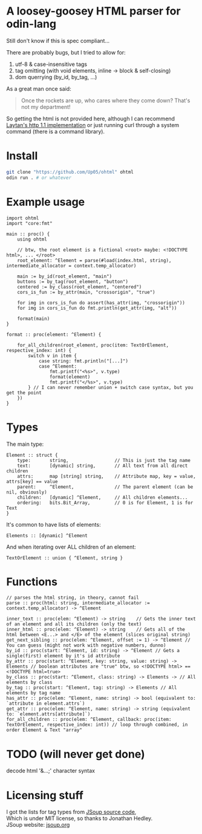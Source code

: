 # A loosey-goosey HTML parser for odin-lang

Still don't know if this is spec compliant...

There are probably bugs, but I tried to allow for:
1. utf-8 & case-insensitive tags
2. tag omitting  (with void elements, inline -> block & self-closing)
4. dom querrying (by\_id, by\_tag, ...)

As a great man once said:  
> Once the rockets are up, who cares where they come down? That's not my department!
 
So getting the html is not provided here, although I can recommend [Laytan's http 1.1 implementation](https://github.com/laytan/odin-http) or just running curl through a system command (there is a command library).

# Install
```sh
git clone "https://github.com/Up05/ohtml" ohtml
odin run . # or whatever
```

# Example usage

```odin
import ohtml
import "core:fmt"

main :: proc() {
    using ohtml        

    // btw, the root element is a fictional <root> maybe: <!DOCTYPE html>, ... </root>
    root_element: ^Element = parse(#load(index.html, string), intermediate_allocator = context.temp_allocator) 
    
    main := by_id(root_element, "main")
    buttons := by_tag(root_element, "button")
    centered := by_class(root_element, "centered")
    cors_is_fun := by_attr(main, "crossorigin", "true")

    for img in cors_is_fun do assert(has_attr(img, "crossorigin"))
    for img in cors_is_fun do fmt.println(get_attr(img, "alt"))
    
    format(main)
}

format :: proc(element: ^Element) {

    for_all_children(root_element, proc(item: TextOrElement, respective_index: int) { 
        switch v in item {
            case string: fmt.println("[...]")
            case ^Element: 
                fmt.printf("<%s>", v.type)
                format(element)
                fmt.printf("</%s>", v.type)
        } // I can never remember union + switch case syntax, but you get the point
    })
}

```

# Types

The main type:
```odin
Element :: struct {
    type:       string,                 // This is just the tag name
    text:       [dynamic] string,       // All text from all direct children
    attrs:      map [string] string,    // Attribute map, key = value, attrs[key] == value
    parent:     ^Element,               // The parent element (can be nil, obviously)
    children:   [dynamic] ^Element,     // All children elements...
    ordering:   bits.Bit_Array,         // 0 is for Element, 1 is for Text
}
```

It's common to have lists of elements:
```odin
Elements :: [dynamic] ^Element
```

And when iterating over ALL children of an element:
```odin
TextOrElement :: union { ^Element, string }
```

# Functions

```odin
// parses the html string, in theory, cannot fail
parse :: proc(html: string, intermediate_allocator := context.temp_allocator) -> ^Element

inner_text :: proc(elem: ^Element) -> string    // Gets the inner text of an element and all its children (only the text)
inner_html :: proc(elem: ^Element) -> string    // Gets all of the html between <E...> and </E> of the element (slices original string)
get_next_sibling :: proc(elem: ^Element, offset := 1) -> ^Element // You can guess (might not work with negative numbers, dunno)   
by_id :: proc(start: ^Element, id: string) -> ^Element // Gets a single(first) element by it's id attribute
by_attr :: proc(start: ^Element, key: string, value: string) -> Elements // boolean attributes are "true" btw, so <!DOCTYPE html> == <!DOCTYPE html=true>
by_class :: proc(start: ^Element, class: string) -> Elements -> // All elements by class
by_tag :: proc(start: ^Element, tag: string) -> Elements // All elements by tag name
has_attr :: proc(elem: ^Element, name: string) -> bool (equivalent to: `attribute in element.attrs`)
get_attr :: proc(elem: ^Element, name: string) -> string (equivalent to: `element.attrs[attribute]`)
for_all_children :: proc(elem: ^Element, callback: proc(item: TextOrElement, respective_index: int)) // loop through combined, in order Element & Text "array"
```

# TODO (will never get done)

decode html '&...;' character syntax


# Licensing stuff

I got the lists for tag types from [JSoup source code](https://github.com/jhy/jsoup/blob/master/src/main/java/org/jsoup/parser/Tag.java),  
Which is under MIT license, so thanks to Jonathan Hedley.  
JSoup website: [jsoup.org](https://jsoup.org)

